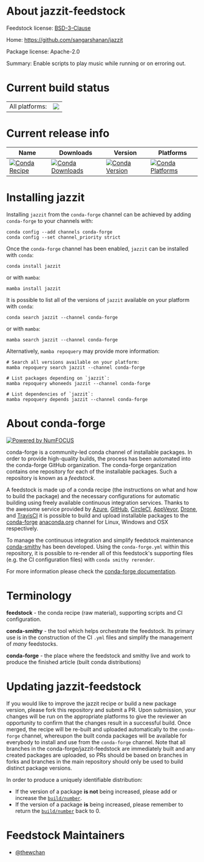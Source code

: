 About jazzit-feedstock
======================

Feedstock license: [BSD-3-Clause](https://github.com/conda-forge/jazzit-feedstock/blob/main/LICENSE.txt)

Home: https://github.com/sangarshanan/jazzit

Package license: Apache-2.0

Summary: Enable scripts to play music while running or on erroring out.

Current build status
====================


<table><tr><td>All platforms:</td>
    <td>
      <a href="https://dev.azure.com/conda-forge/feedstock-builds/_build/latest?definitionId=16923&branchName=main">
        <img src="https://dev.azure.com/conda-forge/feedstock-builds/_apis/build/status/jazzit-feedstock?branchName=main">
      </a>
    </td>
  </tr>
</table>

Current release info
====================

| Name | Downloads | Version | Platforms |
| --- | --- | --- | --- |
| [![Conda Recipe](https://img.shields.io/badge/recipe-jazzit-green.svg)](https://anaconda.org/conda-forge/jazzit) | [![Conda Downloads](https://img.shields.io/conda/dn/conda-forge/jazzit.svg)](https://anaconda.org/conda-forge/jazzit) | [![Conda Version](https://img.shields.io/conda/vn/conda-forge/jazzit.svg)](https://anaconda.org/conda-forge/jazzit) | [![Conda Platforms](https://img.shields.io/conda/pn/conda-forge/jazzit.svg)](https://anaconda.org/conda-forge/jazzit) |

Installing jazzit
=================

Installing `jazzit` from the `conda-forge` channel can be achieved by adding `conda-forge` to your channels with:

```
conda config --add channels conda-forge
conda config --set channel_priority strict
```

Once the `conda-forge` channel has been enabled, `jazzit` can be installed with `conda`:

```
conda install jazzit
```

or with `mamba`:

```
mamba install jazzit
```

It is possible to list all of the versions of `jazzit` available on your platform with `conda`:

```
conda search jazzit --channel conda-forge
```

or with `mamba`:

```
mamba search jazzit --channel conda-forge
```

Alternatively, `mamba repoquery` may provide more information:

```
# Search all versions available on your platform:
mamba repoquery search jazzit --channel conda-forge

# List packages depending on `jazzit`:
mamba repoquery whoneeds jazzit --channel conda-forge

# List dependencies of `jazzit`:
mamba repoquery depends jazzit --channel conda-forge
```


About conda-forge
=================

[![Powered by
NumFOCUS](https://img.shields.io/badge/powered%20by-NumFOCUS-orange.svg?style=flat&colorA=E1523D&colorB=007D8A)](https://numfocus.org)

conda-forge is a community-led conda channel of installable packages.
In order to provide high-quality builds, the process has been automated into the
conda-forge GitHub organization. The conda-forge organization contains one repository
for each of the installable packages. Such a repository is known as a *feedstock*.

A feedstock is made up of a conda recipe (the instructions on what and how to build
the package) and the necessary configurations for automatic building using freely
available continuous integration services. Thanks to the awesome service provided by
[Azure](https://azure.microsoft.com/en-us/services/devops/), [GitHub](https://github.com/),
[CircleCI](https://circleci.com/), [AppVeyor](https://www.appveyor.com/),
[Drone](https://cloud.drone.io/welcome), and [TravisCI](https://travis-ci.com/)
it is possible to build and upload installable packages to the
[conda-forge](https://anaconda.org/conda-forge) [anaconda.org](https://anaconda.org/)
channel for Linux, Windows and OSX respectively.

To manage the continuous integration and simplify feedstock maintenance
[conda-smithy](https://github.com/conda-forge/conda-smithy) has been developed.
Using the ``conda-forge.yml`` within this repository, it is possible to re-render all of
this feedstock's supporting files (e.g. the CI configuration files) with ``conda smithy rerender``.

For more information please check the [conda-forge documentation](https://conda-forge.org/docs/).

Terminology
===========

**feedstock** - the conda recipe (raw material), supporting scripts and CI configuration.

**conda-smithy** - the tool which helps orchestrate the feedstock.
                   Its primary use is in the construction of the CI ``.yml`` files
                   and simplify the management of *many* feedstocks.

**conda-forge** - the place where the feedstock and smithy live and work to
                  produce the finished article (built conda distributions)


Updating jazzit-feedstock
=========================

If you would like to improve the jazzit recipe or build a new
package version, please fork this repository and submit a PR. Upon submission,
your changes will be run on the appropriate platforms to give the reviewer an
opportunity to confirm that the changes result in a successful build. Once
merged, the recipe will be re-built and uploaded automatically to the
`conda-forge` channel, whereupon the built conda packages will be available for
everybody to install and use from the `conda-forge` channel.
Note that all branches in the conda-forge/jazzit-feedstock are
immediately built and any created packages are uploaded, so PRs should be based
on branches in forks and branches in the main repository should only be used to
build distinct package versions.

In order to produce a uniquely identifiable distribution:
 * If the version of a package **is not** being increased, please add or increase
   the [``build/number``](https://docs.conda.io/projects/conda-build/en/latest/resources/define-metadata.html#build-number-and-string).
 * If the version of a package **is** being increased, please remember to return
   the [``build/number``](https://docs.conda.io/projects/conda-build/en/latest/resources/define-metadata.html#build-number-and-string)
   back to 0.

Feedstock Maintainers
=====================

* [@thewchan](https://github.com/thewchan/)

